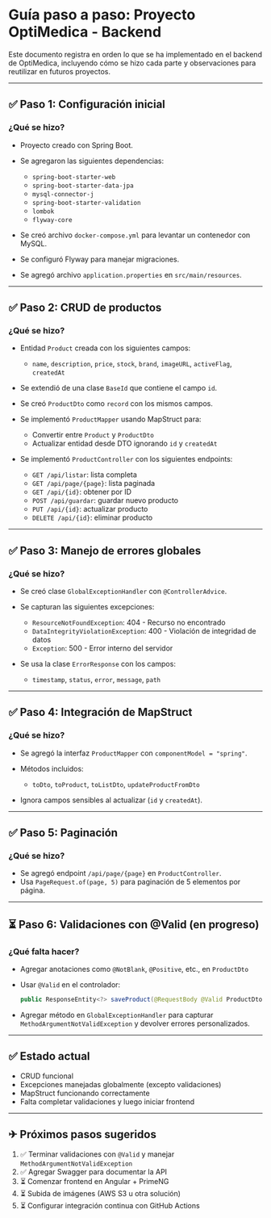 # Guía paso a paso: Proyecto OptiMedica - Backend

Este documento registra en orden lo que se ha implementado en el backend de OptiMedica, incluyendo cómo se hizo cada parte y observaciones para reutilizar en futuros proyectos.

---

## ✅ Paso 1: Configuración inicial

### ¿Qué se hizo?

* Proyecto creado con Spring Boot.
* Se agregaron las siguientes dependencias:

    * `spring-boot-starter-web`
    * `spring-boot-starter-data-jpa`
    * `mysql-connector-j`
    * `spring-boot-starter-validation`
    * `lombok`
    * `flyway-core`
* Se creó archivo `docker-compose.yml` para levantar un contenedor con MySQL.
* Se configuró Flyway para manejar migraciones.
* Se agregó archivo `application.properties` en `src/main/resources`.

---

## ✅ Paso 2: CRUD de productos

### ¿Qué se hizo?

* Entidad `Product` creada con los siguientes campos:

    * `name`, `description`, `price`, `stock`, `brand`, `imageURL`, `activeFlag`, `createdAt`
* Se extendió de una clase `BaseId` que contiene el campo `id`.
* Se creó `ProductDto` como `record` con los mismos campos.
* Se implementó `ProductMapper` usando MapStruct para:

    * Convertir entre `Product` y `ProductDto`
    * Actualizar entidad desde DTO ignorando `id` y `createdAt`
* Se implementó `ProductController` con los siguientes endpoints:

    * `GET /api/listar`: lista completa
    * `GET /api/page/{page}`: lista paginada
    * `GET /api/{id}`: obtener por ID
    * `POST /api/guardar`: guardar nuevo producto
    * `PUT /api/{id}`: actualizar producto
    * `DELETE /api/{id}`: eliminar producto

---

## ✅ Paso 3: Manejo de errores globales

### ¿Qué se hizo?

* Se creó clase `GlobalExceptionHandler` con `@ControllerAdvice`.
* Se capturan las siguientes excepciones:

    * `ResourceNotFoundException`: 404 - Recurso no encontrado
    * `DataIntegrityViolationException`: 400 - Violación de integridad de datos
    * `Exception`: 500 - Error interno del servidor
* Se usa la clase `ErrorResponse` con los campos:

    * `timestamp`, `status`, `error`, `message`, `path`

---

## ✅ Paso 4: Integración de MapStruct

### ¿Qué se hizo?

* Se agregó la interfaz `ProductMapper` con `componentModel = "spring"`.
* Métodos incluidos:

    * `toDto`, `toProduct`, `toListDto`, `updateProductFromDto`
* Ignora campos sensibles al actualizar (`id` y `createdAt`).

---

## ✅ Paso 5: Paginación

### ¿Qué se hizo?

* Se agregó endpoint `/api/page/{page}` en `ProductController`.
* Usa `PageRequest.of(page, 5)` para paginación de 5 elementos por página.

---

## ⏳ Paso 6: Validaciones con @Valid (en progreso)

### ¿Qué falta hacer?

* Agregar anotaciones como `@NotBlank`, `@Positive`, etc., en `ProductDto`
* Usar `@Valid` en el controlador:

  ```java
  public ResponseEntity<?> saveProduct(@RequestBody @Valid ProductDto dto);
  ```
* Agregar método en `GlobalExceptionHandler` para capturar `MethodArgumentNotValidException` y devolver errores personalizados.

---

## ✅ Estado actual

* CRUD funcional
* Excepciones manejadas globalmente (excepto validaciones)
* MapStruct funcionando correctamente
* Falta completar validaciones y luego iniciar frontend

---

## ✈ Próximos pasos sugeridos

1. ✅ Terminar validaciones con `@Valid` y manejar `MethodArgumentNotValidException`
2. ✅ Agregar Swagger para documentar la API
3. ⏳ Comenzar frontend en Angular + PrimeNG
4. ⏳ Subida de imágenes (AWS S3 u otra solución)
5. ⏳ Configurar integración continua con GitHub Actions
